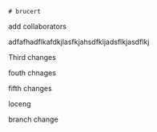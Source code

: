 	# brucert


add collaborators



adfafhadflkafdkjlasfkjahsdfkljadsflkjasdflkj


Third changes

fouth chnages


fifth changes


loceng


branch change
